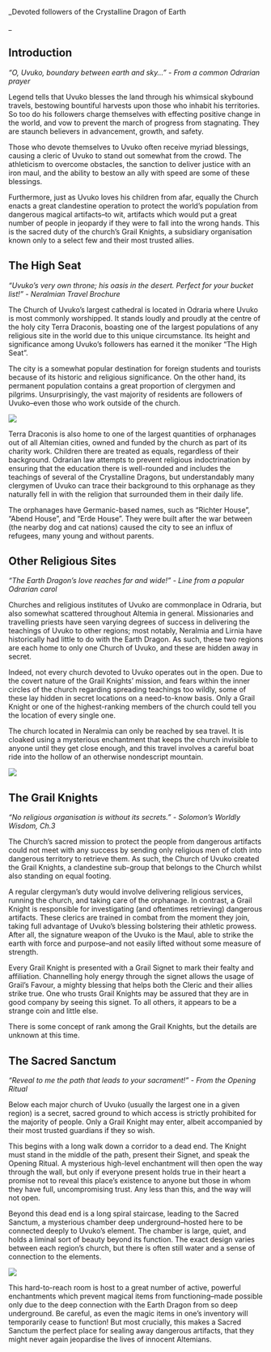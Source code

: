 
_Devoted followers of the Crystalline Dragon of Earth  
  
_

## Introduction

_“O, Uvuko, boundary between earth and sky…” - From a common Odrarian prayer_  
  

Legend tells that Uvuko blesses the land through his whimsical skybound travels, bestowing bountiful harvests upon those who inhabit his territories. So too do his followers charge themselves with effecting positive change in the world, and vow to prevent the march of progress from stagnating. They are staunch believers in advancement, growth, and safety.

Those who devote themselves to Uvuko often receive myriad blessings, causing a cleric of Uvuko to stand out somewhat from the crowd. The athleticism to overcome obstacles, the sanction to deliver justice with an iron maul, and the ability to bestow an ally with speed are some of these blessings.

Furthermore, just as Uvuko loves his children from afar, equally the Church enacts a great clandestine operation to protect the world’s population from dangerous magical artifacts–to wit, artifacts which would put a great number of people in jeopardy if they were to fall into the wrong hands. This is the sacred duty of the church’s Grail Knights, a subsidiary organisation known only to a select few and their most trusted allies.  
  

## The High Seat

_“Uvuko’s very own throne; his oasis in the desert. Perfect for your bucket list!” - Neralmian Travel Brochure_  
  
The Church of Uvuko’s largest cathedral is located in Odraria where Uvuko is most commonly worshipped. It stands loudly and proudly at the centre of the holy city Terra Draconis, boasting one of the largest populations of any religious site in the world due to this unique circumstance. Its height and significance among Uvuko’s followers has earned it the moniker “The High Seat”.

The city is a somewhat popular destination for foreign students and tourists because of its historic and religious significance. On the other hand, its permanent population contains a great proportion of clergymen and pilgrims. Unsurprisingly, the vast majority of residents are followers of Uvuko–even those who work outside of the church.

![](https://i.imgur.com/Bvw8QSD.jpeg)

Terra Draconis is also home to one of the largest quantities of orphanages out of all Altemian cities, owned and funded by the church as part of its charity work. Children there are treated as equals, regardless of their background. Odrarian law attempts to prevent religious indoctrination by ensuring that the education there is well-rounded and includes the teachings of several of the Crystalline Dragons, but understandably many clergymen of Uvuko can trace their background to this orphanage as they naturally fell in with the religion that surrounded them in their daily life.

The orphanages have Germanic-based names, such as “Richter House”, “Abend House”, and “Erde House”. They were built after the war between (the nearby dog and cat nations) caused the city to see an influx of refugees, many young and without parents.  
  

## Other Religious Sites

_“The Earth Dragon’s love reaches far and wide!” - Line from a popular Odrarian carol_

Churches and religious institutes of Uvuko are commonplace in Odraria, but also somewhat scattered throughout Altemia in general. Missionaries and travelling priests have seen varying degrees of success in delivering the teachings of Uvuko to other regions; most notably, Neralmia and Lirnia have historically had little to do with the Earth Dragon. As such, these two regions are each home to only one Church of Uvuko, and these are hidden away in secret.

Indeed, not every church devoted to Uvuko operates out in the open. Due to the covert nature of the Grail Knights’ mission, and fears within the inner circles of the church regarding spreading teachings too wildly, some of these lay hidden in secret locations on a need-to-know basis. Only a Grail Knight or one of the highest-ranking members of the church could tell you the location of every single one.

The church located in Neralmia can only be reached by sea travel. It is cloaked using a mysterious enchantment that keeps the church invisible to anyone until they get close enough, and this travel involves a careful boat ride into the hollow of an otherwise nondescript mountain.  
  

![](https://i.imgur.com/Xeb6hWn.png)

## The Grail Knights

_“No religious organisation is without its secrets.” - Solomon’s Worldly Wisdom, Ch.3_

The Church’s sacred mission to protect the people from dangerous artifacts could not meet with any success by sending only religious men of cloth into dangerous territory to retrieve them. As such, the Church of Uvuko created the Grail Knights, a clandestine sub-group that belongs to the Church whilst also standing on equal footing.

A regular clergyman’s duty would involve delivering religious services, running the church, and taking care of the orphanage. In contrast, a Grail Knight is responsible for investigating (and oftentimes retrieving) dangerous artifacts. These clerics are trained in combat from the moment they join, taking full advantage of Uvuko’s blessing bolstering their athletic prowess. After all, the signature weapon of the Uvuko is the Maul, able to strike the earth with force and purpose–and not easily lifted without some measure of strength.

Every Grail Knight is presented with a Grail Signet to mark their fealty and affiliation. Channelling holy energy through the signet allows the usage of Grail’s Favour, a mighty blessing that helps both the Cleric and their allies strike true. One who trusts Grail Knights may be assured that they are in good company by seeing this signet. To all others, it appears to be a strange coin and little else.

There is some concept of rank among the Grail Knights, but the details are unknown at this time.

## The Sacred Sanctum

_“Reveal to me the path that leads to your sacrament!” - From the Opening Ritual_

Below each major church of Uvuko (usually the largest one in a given region) is a secret, sacred ground to which access is strictly prohibited for the majority of people. Only a Grail Knight may enter, albeit accompanied by their most trusted guardians if they so wish.

This begins with a long walk down a corridor to a dead end. The Knight must stand in the middle of the path, present their Signet, and speak the Opening Ritual. A mysterious high-level enchantment will then open the way through the wall, but only if everyone present holds true in their heart a promise not to reveal this place’s existence to anyone but those in whom they have full, uncompromising trust. Any less than this, and the way will not open.

Beyond this dead end is a long spiral staircase, leading to the Sacred Sanctum, a mysterious chamber deep underground–hosted here to be connected deeply to Uvuko’s element. The chamber is large, quiet, and holds a liminal sort of beauty beyond its function. The exact design varies between each region’s church, but there is often still water and a sense of connection to the elements.  
  

![](https://i.imgur.com/zkyLGyU.jpeg)

This hard-to-reach room is host to a great number of active, powerful enchantments which prevent magical items from functioning–made possible only due to the deep connection with the Earth Dragon from so deep underground. Be careful, as even the magic items in one’s inventory will temporarily cease to function! But most crucially, this makes a Sacred Sanctum the perfect place for sealing away dangerous artifacts, that they might never again jeopardise the lives of innocent Altemians.